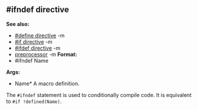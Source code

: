 ## #ifndef directive
**See also:**
*   [#define directive](/ref/DM/preprocessor/define.md) -m
*   [#if directive](/ref/DM/preprocessor/if.md) -m
*   [#ifdef directive](/ref/DM/preprocessor/ifdef.md) -m
*   [preprocessor](/ref/DM/preprocessor.md) -m<!-- -->
**Format:**
*   #ifndef Name
<!-- -->
**Args:**
*   Name* A macro definition.


The `#ifndef` statement is used to conditionally compile code.
It is equivalent to `#if !defined(Name)`.